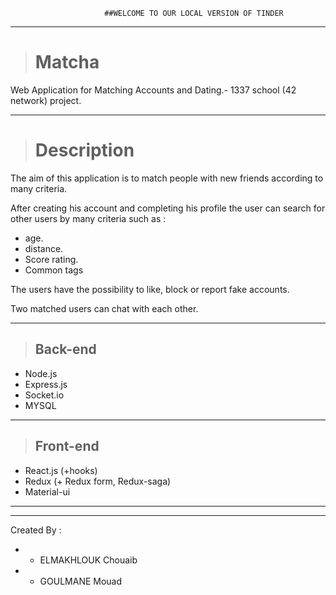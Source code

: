 
                         ##WELCOME TO OUR LOCAL VERSION OF TINDER
<hr>

> # Matcha
Web Application for Matching Accounts and Dating.- 1337 school (42 network) project.

<hr>

> # Description
The aim of this application is to match people with new friends according to many criteria.

After creating his account and completing his profile the user can search for other users by many criteria such as :
- age.
- distance.
- Score rating.
- Common tags

The users have the possibility to like, block or report fake accounts.

Two matched users can chat with each other.

<hr>

> ## Back-end
- Node.js
- Express.js
- Socket.io
- MYSQL

<hr>

> ## Front-end
- React.js (+hooks)
- Redux (+ Redux form, Redux-saga)
- Material-ui

<hr>
<hr>

Created By : 
- * ELMAKHLOUK Chouaib 
- * GOULMANE Mouad
